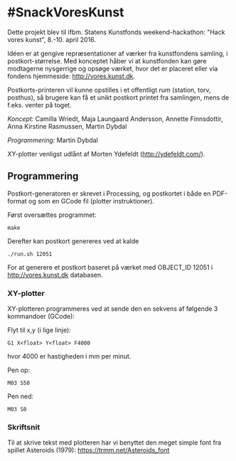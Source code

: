 \#SnackVoresKunst
=================
Dette projekt blev til ifbm. Statens Kunstfonds weekend-hackathon:
"Hack vores kunst", 8.-10. april 2016.

Idéen er at gengive repræsentationer af værker fra kunstfondens
samling, i postkort-størrelse. Med konceptet håber vi at kunstfonden
kan gøre modtagerne nysgerrige og opsøge værket, hvor det er placeret
eller via fondens hjemmeside: <http://vores.kunst.dk>.

Postkorts-printeren vil kunne opstilles i et offentligt rum (station,
torv, posthus), så brugere kan få et unikt postkort printet fra
samlingen, mens de f.eks. venter på toget.

*Koncept:* Camilla Wriedt, Maja Laungaard Andersson, Annette
Finnsdottir, Anna Kirstine Rasmussen, Martin Dybdal

*Programmering:* Martin Dybdal

XY-plotter venligst udlånt af Morten Ydefeldt (<http://ydefeldt.com/>).

Programmering
-------------
Postkort-generatoren er skrevet i Processing, og  postkortet i både en
PDF-format og som en GCode fil (plotter instruktioner).

Først oversættes programmet:

    make

Derefter kan postkort genereres ved at kalde

    ./run.sh 12051

For at generere et postkort baseret på værket med OBJECT_ID 12051 i
<http://vores.kunst.dk> databasen.

### XY-plotter
XY-plotteren programmeres ved at sende den en sekvens af følgende 3
kommandoer (GCode):

Flyt til x,y (i lige linje):

    G1 X<float> Y<float> F4000

hvor 4000 er hastigheden i mm per minut.

Pen op:

    M03 S50

Pen ned:

    M03 S0

### Skriftsnit
Til at skrive tekst med plotteren har vi benyttet den meget simple
font fra spillet Asteroids (1979): <https://trmm.net/Asteroids_font>
